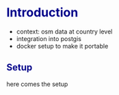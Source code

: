 # <span style="color:darkblue">Introduction<span>
    
- context: osm data at country level
- integration into postgis
- docker setup to make it portable


## <span style="color:darkblue">Setup<span>

here comes the setup